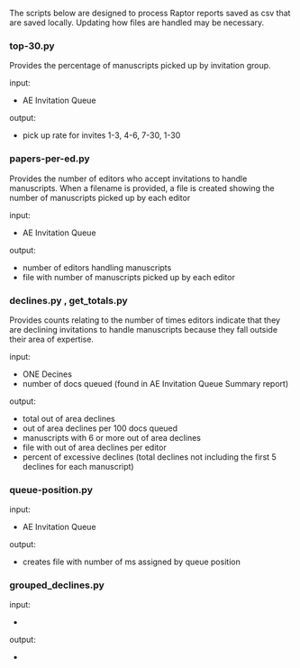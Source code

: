 The scripts below are designed to process Raptor reports saved as csv that are saved locally. Updating how files are handled may be necessary.

### top-30.py

Provides the percentage of manuscripts picked up by invitation group.

input: 

- AE Invitation Queue

output: 

- pick up rate for invites 1-3, 4-6, 7-30, 1-30

### papers-per-ed.py

Provides the number of editors who accept invitations to handle manuscripts. When a filename is provided, a file is created showing the number of manuscripts picked up by each editor

input: 

- AE Invitation Queue

output: 

- number of editors handling manuscripts
- file with number of manuscripts picked up by each editor

### declines.py , get_totals.py

Provides counts relating to the number of times editors indicate that they are declining invitations to handle manuscripts because they fall outside their area of expertise.

input:

- ONE Decines
- number of docs queued (found in AE Invitation Queue Summary report)

output:

- total out of area declines
- out of area declines per 100 docs queued
- manuscripts with 6 or more out of area declines
- file with out of area declines per editor
- percent of excessive declines (total declines not including the first 5 declines for each manuscript)

### queue-position.py

input:

- AE Invitation Queue

output:

- creates file with number of ms assigned by queue position

### grouped_declines.py

input:

- 

output:

- 